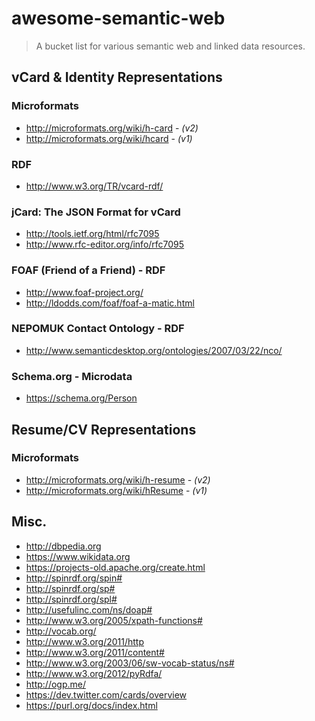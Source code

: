 # awesome-semantic-web
> A bucket list for various semantic web and linked data resources.

## vCard & Identity Representations

### Microformats
+ <http://microformats.org/wiki/h-card> - <i>(v2)</i>
+ <http://microformats.org/wiki/hcard> - <i>(v1)</i>

### RDF
+ <http://www.w3.org/TR/vcard-rdf/>

### jCard: The JSON Format for vCard
+ <http://tools.ietf.org/html/rfc7095>
+ <http://www.rfc-editor.org/info/rfc7095>

### FOAF (Friend of a Friend) - RDF
+ <http://www.foaf-project.org/>
+ <http://ldodds.com/foaf/foaf-a-matic.html>

### NEPOMUK Contact Ontology - RDF
+ <http://www.semanticdesktop.org/ontologies/2007/03/22/nco/>

### Schema.org - Microdata
+ <https://schema.org/Person>

## Resume/CV Representations

### Microformats
+ <http://microformats.org/wiki/h-resume> - <i>(v2)</i>
+ <http://microformats.org/wiki/hResume> - <i>(v1)</i>

## Misc.

+ <http://dbpedia.org>
+ <https://www.wikidata.org>
+ <https://projects-old.apache.org/create.html>
+ <http://spinrdf.org/spin#>
+ <http://spinrdf.org/sp#>
+ <http://spinrdf.org/spl#>
+ <http://usefulinc.com/ns/doap#>
+ <http://www.w3.org/2005/xpath-functions#>
+ <http://vocab.org/>
+ <http://www.w3.org/2011/http>
+ <http://www.w3.org/2011/content#>
+ <http://www.w3.org/2003/06/sw-vocab-status/ns#>
+ <http://www.w3.org/2012/pyRdfa/>
+ <http://ogp.me/>
+ <https://dev.twitter.com/cards/overview>
+ <https://purl.org/docs/index.html>
